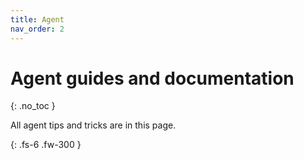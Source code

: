 ```yaml
---
title: Agent
nav_order: 2
---
```


# Agent guides and documentation
{: .no_toc }

All agent tips and tricks are in this page.

{: .fs-6 .fw-300 }
